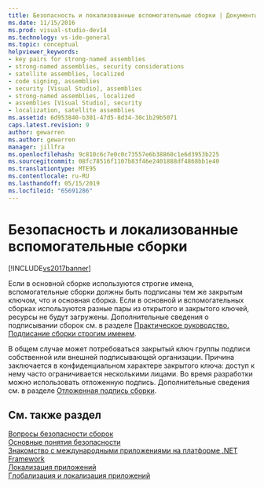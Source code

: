 ```yaml
---
title: Безопасность и локализованные вспомогательные сборки | Документы Майкрософт
ms.date: 11/15/2016
ms.prod: visual-studio-dev14
ms.technology: vs-ide-general
ms.topic: conceptual
helpviewer_keywords:
- key pairs for strong-named assemblies
- strong-named assemblies, security considerations
- satellite assemblies, localized
- code signing, assemblies
- security [Visual Studio], assemblies
- strong-named assemblies, localized
- assemblies [Visual Studio], security
- localization, satellite assemblies
ms.assetid: 6d953840-b301-47d5-8d34-30c1b29b5071
caps.latest.revision: 9
author: gewarren
ms.author: gewarren
manager: jillfra
ms.openlocfilehash: 9c810c6c7e0c0c73557e6b38860c1e6d3953b225
ms.sourcegitcommit: 08fc78516f1107b83f46e2401888df4868bb1e40
ms.translationtype: MTE95
ms.contentlocale: ru-RU
ms.lasthandoff: 05/15/2019
ms.locfileid: "65691286"
---
```

# <a name="security-and-localized-satellite-assemblies"></a>Безопасность и локализованные вспомогательные сборки
[!INCLUDE[vs2017banner](../includes/vs2017banner.md)]

Если в основной сборке используются строгие имена, вспомогательные сборки должны быть подписаны тем же закрытым ключом, что и основная сборка. Если в основной и вспомогательных сборках используются разные пары из открытого и закрытого ключей, ресурсы не будут загружены. Дополнительные сведения о подписывании сборок см. в разделе [Практическое руководство. Подписание сборки строгим именем](https://msdn.microsoft.com/library/2c30799a-a826-46b4-a25d-c584027a6c67).  
  
 В общем случае может потребоваться закрытый ключ группы подписи собственной или внешней подписывающей организации. Причина заключается в конфиденциальном характере закрытого ключа: доступ к нему часто ограничивается несколькими лицами. Во время разработки можно использовать отложенную подпись. Дополнительные сведения см. в разделе [Отложенная подпись сборки](https://msdn.microsoft.com/library/9d300e17-5bf1-4360-97da-2aa55efd9070).  
  
## <a name="see-also"></a>См. также раздел  
 [Вопросы безопасности сборок](https://msdn.microsoft.com/library/1b5439c1-f3d5-4529-bd69-01814703d067)   
 [Основные понятия безопасности](https://msdn.microsoft.com/library/3cfced4f-ea02-4e66-ae98-d69286363e98)   
 [Знакомство с международными приложениями на платформе .NET Framework](../ide/introduction-to-international-applications-based-on-the-dotnet-framework.md)   
 [Локализация приложений](../ide/localizing-applications.md)   
 [Глобализация и локализация приложений](../ide/globalizing-and-localizing-applications.md)
